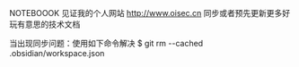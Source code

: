 NOTEBOOOK
见证我的个人网站
http://www.oisec.cn
同步或者预先更新更多好玩有意思的技术文档

当出现同步问题：使用如下命令解决
$ git rm --cached .obsidian/workspace.json